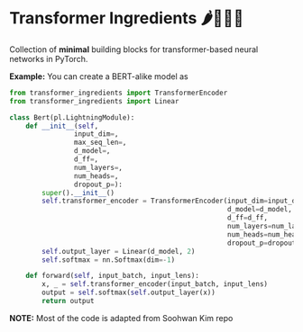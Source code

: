 # Transformer Ingredients 🌶🌽🥕🧄

Collection of **minimal** building blocks for transformer-based neural networks in PyTorch.

__Example:__ You can create a BERT-alike model as
```python
from transformer_ingredients import TransformerEncoder
from transformer_ingredients import Linear

class Bert(pl.LightningModule):
    def __init__(self,
                input_dim=,
                max_seq_len=,
                d_model=,
                d_ff=,
                num_layers=,
                num_heads=,
                dropout_p=):
        super().__init__()
        self.transformer_encoder = TransformerEncoder(input_dim=input_dim,
                                                      d_model=d_model,
                                                      d_ff=d_ff,
                                                      num_layers=num_layers,
                                                      num_heads=num_heads,
                                                      dropout_p=dropout_p)
        self.output_layer = Linear(d_model, 2)
        self.softmax = nn.Softmax(dim=-1)

    def forward(self, input_batch, input_lens):
        x, _ = self.transformer_encoder(input_batch, input_lens)
        output = self.softmax(self.output_layer(x))
        return output
```



**NOTE:** Most of the code is adapted from Soohwan Kim repo
